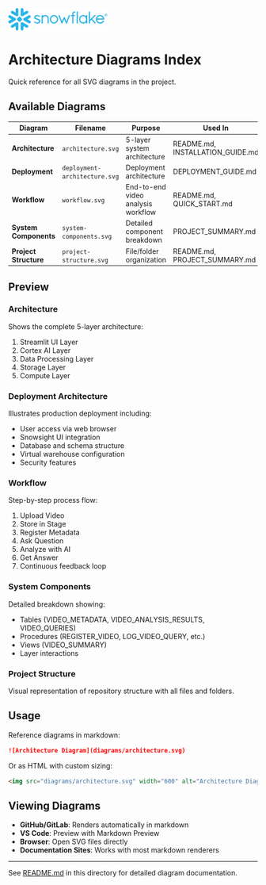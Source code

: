 <img src="Snowflake_Logo.svg" alt="Snowflake Logo" width="200"/>

# Architecture Diagrams Index

Quick reference for all SVG diagrams in the project.

## Available Diagrams

| Diagram | Filename | Purpose | Used In |
|---------|----------|---------|---------|
| **Architecture** | `architecture.svg` | 5-layer system architecture | README.md, INSTALLATION_GUIDE.md |
| **Deployment** | `deployment-architecture.svg` | Deployment architecture | DEPLOYMENT_GUIDE.md |
| **Workflow** | `workflow.svg` | End-to-end video analysis workflow | README.md, QUICK_START.md |
| **System Components** | `system-components.svg` | Detailed component breakdown | PROJECT_SUMMARY.md |
| **Project Structure** | `project-structure.svg` | File/folder organization | README.md, PROJECT_SUMMARY.md |

## Preview

### Architecture
Shows the complete 5-layer architecture:
1. Streamlit UI Layer
2. Cortex AI Layer
3. Data Processing Layer
4. Storage Layer
5. Compute Layer

### Deployment Architecture
Illustrates production deployment including:
- User access via web browser
- Snowsight UI integration
- Database and schema structure
- Virtual warehouse configuration
- Security features

### Workflow
Step-by-step process flow:
1. Upload Video
2. Store in Stage
3. Register Metadata
4. Ask Question
5. Analyze with AI
6. Get Answer
7. Continuous feedback loop

### System Components
Detailed breakdown showing:
- Tables (VIDEO_METADATA, VIDEO_ANALYSIS_RESULTS, VIDEO_QUERIES)
- Procedures (REGISTER_VIDEO, LOG_VIDEO_QUERY, etc.)
- Views (VIDEO_SUMMARY)
- Layer interactions

### Project Structure
Visual representation of repository structure with all files and folders.

## Usage

Reference diagrams in markdown:

```markdown
![Architecture Diagram](diagrams/architecture.svg)
```

Or as HTML with custom sizing:

```html
<img src="diagrams/architecture.svg" width="600" alt="Architecture Diagram">
```

## Viewing Diagrams

- **GitHub/GitLab**: Renders automatically in markdown
- **VS Code**: Preview with Markdown Preview
- **Browser**: Open SVG files directly
- **Documentation Sites**: Works with most markdown renderers

---

See [README.md](README.md) in this directory for detailed diagram documentation.


